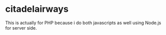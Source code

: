 # citadelairways
This is actually for PHP because i do both javascripts as well using Node.js for server side.
